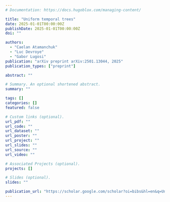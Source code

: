 ```yaml
---
# Documentation: https://docs.hugoblox.com/managing-content/

title: "Uniform temporal trees"
date: 2025-01-01T00:00:00Z
publishDate: 2025-01-01T00:00:00Z
doi: ""

authors:
  - "Caelan Atamanchuk"
  - "Luc Devroye"
  - "Gabor Lugosi"
publication: "arXiv preprint arXiv:2501.13044, 2025"
publication_types: ["preprint"]

abstract: ""

# Summary. An optional shortened abstract.
summary: ""

tags: []
categories: []
featured: false

# Custom links (optional).
url_pdf: ""
url_code: ""
url_dataset: ""
url_poster: ""
url_project: ""
url_slides: ""
url_source: ""
url_video: ""

# Associated Projects (optional).
projects: []

# Slides (optional).
slides: ""

publication_url: "https://scholar.google.com/scholar?oi=bibs&hl=en&q=Uniform+temporal+trees"
---
```

